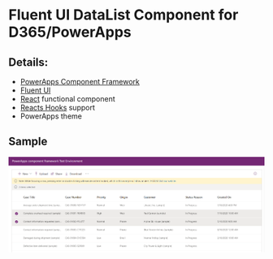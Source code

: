 # Fluent UI DataList Component for D365/PowerApps

## Details:
- [PowerApps Component Framework](https://docs.microsoft.com/en-us/powerapps/developer/component-framework/overview)
- [Fluent UI](https://developer.microsoft.com/en-us/fluentui#/controls/web)
- [React](https://reactjs.org/) functional component
- [Reacts Hooks](https://reactjs.org/docs/hooks-overview.html) support
- PowerApps theme 

## Sample

![Sample data grid](https://github.com/michal-turzynski/pcf-fluentui-grid/raw/main/docs/simple-grid.png)
